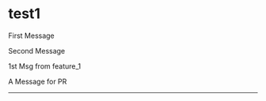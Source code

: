 # test1

First Message

Second Message


1st Msg from feature_1


A Message for PR

********************************